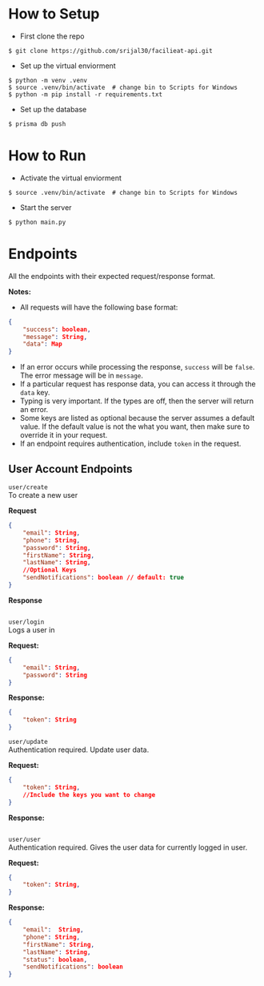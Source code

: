 # How to Setup
- First clone the repo
```
$ git clone https://github.com/srijal30/facilieat-api.git
```
- Set up the virtual enviorment
```
$ python -m venv .venv
$ source .venv/bin/activate  # change bin to Scripts for Windows
$ python -m pip install -r requirements.txt
```
- Set up the database
```
$ prisma db push
```
# How to Run
- Activate the virtual enviorment 
```
$ source .venv/bin/activate  # change bin to Scripts for Windows
```
- Start the server
```
$ python main.py
```

# Endpoints
All the endpoints with their expected request/response format.

**Notes:**
- All requests will have the following base format:
```json
{
    "success": boolean,
    "message": String, 
    "data": Map
}
```
- If an error occurs while processing the response, `success` will be `false`. The error message will be in `message`.
- If a particular request has response data, you can access it through the `data` key.
- Typing is very important. If the types are off, then the server will return an error.
- Some keys are listed as optional because the server assumes a default value. If the default value is not the what you want, then make sure to override it in your request.
- If an endpoint requires authentication, include `token` in the request.

## User Account Endpoints
`user/create` <br>
To create a new user

**Request**
```json
{
    "email": String,
    "phone": String,
    "password": String,
    "firstName": String,
    "lastName": String,
    //Optional Keys
    "sendNotifications": boolean // default: true
}
```
**Response**
```
```

`user/login` <br>
Logs a user in

**Request:**
```json
{
    "email": String,
    "password": String
}
```
**Response:**
```json
{
    "token": String
}
```

`user/update` <br>
Authentication required.
Update user data.

**Request:**
```json
{
    "token": String,
    //Include the keys you want to change
}
```
**Response:**
```json
```

`user/user` <br>
Authentication required.
Gives the user data for currently logged in user.

**Request:**
```json
{
    "token": String,
}
```
**Response:**
```json
{
    "email":  String,
    "phone": String,
    "firstName": String,
    "lastName": String,
    "status": boolean,
    "sendNotifications": boolean
}
```